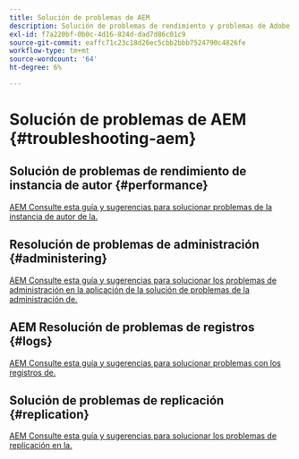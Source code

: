 ```yaml
---
title: Solución de problemas de AEM
description: Solución de problemas de rendimiento y problemas de Adobe Experience Manager 6.5.
exl-id: f7a220bf-0b0c-4d16-824d-dad7d86c01c9
source-git-commit: eaffc71c23c18d26ec5cbb2bbb7524790c4826fe
workflow-type: tm+mt
source-wordcount: '64'
ht-degree: 6%

---
```


# Solución de problemas de AEM {#troubleshooting-aem}

## Solución de problemas de rendimiento de instancia de autor {#performance}

[AEM Consulte esta guía y sugerencias para solucionar problemas de la instancia de autor de la.](/help/sites-authoring/troubleshooting.md)

## Resolución de problemas de administración {#administering}

[AEM Consulte esta guía y sugerencias para solucionar los problemas de administración en la aplicación de la solución de problemas de la administración de.](/help/sites-administering/troubleshoot.md)

## AEM Resolución de problemas de registros {#logs}

[AEM Consulte esta guía y sugerencias para solucionar problemas con los registros de.](/help/sites-administering/troubleshooting.md)

## Solución de problemas de replicación {#replication}

[AEM Consulte esta guía y sugerencias para solucionar los problemas de replicación en la.](/help/sites-deploying/troubleshoot-rep.md)

